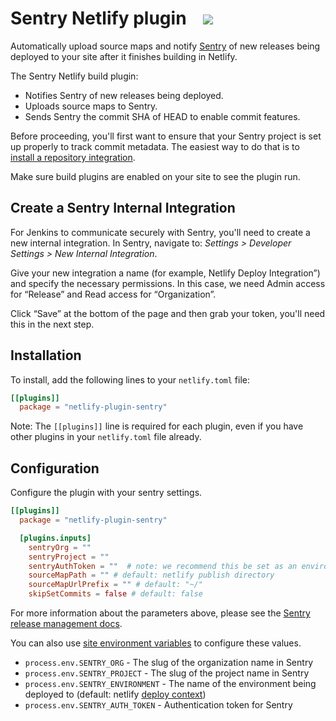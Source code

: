 # Sentry Netlify plugin &nbsp;&nbsp;&nbsp;<a href="https://app.netlify.com/start/deploy?repository=https://github.com/getsentry/sentry-netlify-build-plugin"><img src="https://www.netlify.com/img/deploy/button.svg"></a>

Automatically upload source maps and notify [Sentry](https://sentry.io/) of new releases being deployed to your site after it finishes building in Netlify.

The Sentry Netlify build plugin:
* Notifies Sentry of new releases being deployed.
* Uploads source maps to Sentry.
* Sends Sentry the commit SHA of HEAD to enable commit features.

Before proceeding, you'll first want to ensure that your Sentry project is set up properly to track commit metadata. The easiest way to do that is to [install a repository integration](https://docs.sentry.io/workflow/releases/?platform=python#install-repo-integration).

Make sure build plugins are enabled on your site to see the plugin run.

## Create a Sentry Internal Integration
For Jenkins to communicate securely with Sentry, you'll need to create a new internal integration. In Sentry, navigate to: *Settings > Developer Settings > New Internal Integration*.

Give your new integration a name (for example, Netlify Deploy Integration”) and specify the necessary permissions. In this case, we need Admin access for “Release” and Read access for “Organization”.

Click “Save” at the bottom of the page and then grab your token, you'll need this in the next step.

## Installation

To install, add the following lines to your `netlify.toml` file:

```toml
[[plugins]]
  package = "netlify-plugin-sentry"
```

Note: The `[[plugins]]` line is required for each plugin, even if you have other plugins in your `netlify.toml` file already.

## Configuration

Configure the plugin with your sentry settings.

```toml
[[plugins]]
  package = "netlify-plugin-sentry"

  [plugins.inputs]
    sentryOrg = ""
    sentryProject = ""
    sentryAuthToken = ""  # note: we recommend this be set as an environment variable (see below)
    sourceMapPath = "" # default: netlify publish directory
    sourceMapUrlPrefix = "" # default: "~/"
    skipSetCommits = false # default: false
```

For more information about the parameters above, please see the [Sentry release management docs](https://docs.sentry.io/cli/releases/).

You can also use [site environment variables](https://docs.netlify.com/configure-builds/environment-variables/) to configure these values.

- `process.env.SENTRY_ORG` - The slug of the organization name in Sentry
- `process.env.SENTRY_PROJECT` - The slug of the project name in Sentry
- `process.env.SENTRY_ENVIRONMENT` - The name of the environment being deployed to (default: netlify [deploy context](https://docs.netlify.com/site-deploys/overview/#deploy-contexts))
- `process.env.SENTRY_AUTH_TOKEN` - Authentication token for Sentry

